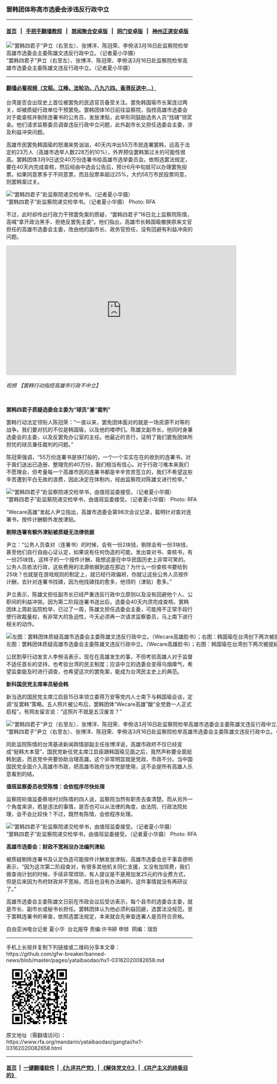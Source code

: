 ### 罢韩团体称高市选委会涉违反行政中立
------------------------

#### [首页](https://github.com/gfw-breaker/banned-news/blob/master/README.md) &nbsp;&nbsp;|&nbsp;&nbsp; [手把手翻墙教程](https://github.com/gfw-breaker/guides/wiki) &nbsp;&nbsp;|&nbsp;&nbsp; [禁闻聚合安卓版](https://github.com/gfw-breaker/bn-android) &nbsp;&nbsp;|&nbsp;&nbsp; [网门安卓版](https://github.com/oGate2/oGate) &nbsp;&nbsp;|&nbsp;&nbsp; [神州正道安卓版](https://github.com/SzzdOgate/update) 



<div id="headerimg">
 <img alt="“罢韩四君子”尹立（右至左）、张博洋、陈冠荣、李佾洁3月16日赴监察院检举高雄市选委会主委陈雄文违反行政中立。（记者夏小华摄）" src="https://www.rfa.org/mandarin/yataibaodao/gangtai/hx1-03162020082658.html/4e00.jpg/@@images/6c9910ae-a83e-4163-b601-6bfbc69f0e48.jpeg" title="“罢韩四君子”尹立（右至左）、张博洋、陈冠荣、李佾洁3月16日赴监察院检举高雄市选委会主委陈雄文违反行政中立。（记者夏小华摄）"/>
 <div id="headerimgcontents">
  <div id="headerimgcaption">
   <span>
    “罢韩四君子”尹立（右至左）、张博洋、陈冠荣、李佾洁3月16日赴监察院检举高雄市选委会主委陈雄文违反行政中立。（记者夏小华摄）
   </span>
   <!-- zoomattribute -->
  </div>
  <!-- headerimgcaption -->
 </div>
 <!-- headerimagecontents -->
</div>

<hr/>


#### [翻墙必看视频（文昭、江峰、法轮功、八九六四、香港反送中...）](https://github.com/gfw-breaker/banned-news/blob/master/pages/link3.md)

<div id="storytext">
 <div>
  <div class="slot_header">
  </div>
 </div>
 <p>
 </p>
 <p>
  台湾是否会出现史上首位被罢免的民选官员备受关注。罢免韩国瑜市长案连过两关，却被质疑行政单位干预罢免。罢韩团体16日前往监察院，指控高雄市选委会对于能查核并剔除连署书的公务员，发放津贴，此举形同鼓励选务人员“找碴”领奖金。他们请求监察委员调查违反行政中立问题，此外副市长又担任选委会主委，涉及利益冲突问题。
 </p>
 <p>
  高雄市民罢免韩国瑜的怒潮来势汹汹，40天内冲出55万市民连署罢韩，远高于法定的23万人（高雄市选举人数228万的10%），外界预估罢韩案过关的可能性很高。罢韩团体3月9日送交40万份连署书给高雄市选举委员会。依照选罢法规定，要在40天内完成查核，然后经由中选会公告后，预计6月中旬就可以办理罢免投票。如果同意票多于不同意票，而且投票率超过25%，大约58万市民投票同意，则罢韩案过关。
 </p>
 <p>
 </p>
 <p>
  <div class="image-inline captioned" style="width:1280px;">
   <div style="width:1280px;">
    <img alt="“罢韩四君子”赴监察院递交检举书。（记者夏小华摄）" src="https://www.rfa.org/mandarin/yataibaodao/gangtai/hx1-03162020082658.html/4e944e94.jpg" title="“罢韩四君子”赴监察院递交检举书。（记者夏小华摄）"/>
   </div>
   <div class="image-caption">
    <span style="width:1280px;">
     “罢韩四君子”赴监察院递交检举书。（记者夏小华摄）
    </span>
    <span class="copyright">
     Photo: RFA
    </span>
   </div>
  </div>
 </p>
 <p>
 </p>
 <p>
  不过，此时却传出行政力干预罢免案的质疑，“罢韩四君子”16日北上监察院陈情，高喊“拿开政治黑手、拒绝反罢免主委”。他们指出，高雄市长韩国瑜撤换原来文官担任的高雄市选委会主委，改由他的副市长、政务官担任，没有回避有利益冲突的问题。
 </p>
 <p>
 </p>
 <p>
  <iframe frameborder="0" height="350" scrolling="no" src="https://www.facebook.com/plugins/video.php?href=https%3A%2F%2Fwww.facebook.com%2FRFAChinese%2Fvideos%2F861436994327140%2F&amp;show_text=0&amp;width=622" width="622">
  </iframe>
 </p>
 <p>
  <i>
   视频
   <span class="_44bj">
    【罢韩行动指控高雄市行政不中立】
   </span>
  </i>
 </p>
 <p>
  <i>
   <span class="_44bj">
    <br/>
   </span>
  </i>
 </p>
 <p>
  <b>
   罢韩四君子质疑选委会主委为“球员”兼“裁判”
  </b>
  <b>
  </b>
 </p>
 <p>
  罢韩行动法定领衔人陈冠荣：“一直以来，罢免团体面对的就是一场资源不对等的战争。我们要对抗的不仅是韩国瑜，以及他的喽啰们。陈雄文副市长，他同时身兼选委会的主委，以及反罢免办公室的主任。他最近的言行，证明了我们罢免团体所担忧的球员兼任裁判的问题。”
 </p>
 <p>
  陈冠荣强调，“55万份连署书是铁打般的，一个一个实实在在的收到的连署书。对于我们送出已造册、整理完的40万份，我们相当有信心。对于行政刁难本来我们不愿理会，但考量每一个高雄市民的连署书都是辛辛苦苦签立的，我们不希望这些辛苦遭到平白无故的浪费，因此决定在体制内，经由监察院对陈雄文进行检举。”
 </p>
 <p>
 </p>
 <p>
  <div class="image-inline captioned" style="width:1280px;">
   <div style="width:1280px;">
    <img alt="“罢韩四君子”赴监察院递交检举书，由值班监委接受。（记者夏小华摄）" src="https://www.rfa.org/mandarin/yataibaodao/gangtai/hx1-03162020082658.html/516d.jpeg" title="“罢韩四君子”赴监察院递交检举书，由值班监委接受。（记者夏小华摄）"/>
   </div>
   <div class="image-caption">
    <span style="width:1280px;">
     “罢韩四君子”赴监察院递交检举书，由值班监委接受。（记者夏小华摄）
    </span>
    <span class="copyright">
     Photo: RFA
    </span>
   </div>
  </div>
 </p>
 <p>
  “Wecare高雄”发起人尹立指出，高雄市选委会第98次会议记录，载明针对查对连署书，按件计酬额外发放津贴。
 </p>
 <p>
  <b>
   剔除连署有额外津贴被质疑无法律依据
  </b>
  <b>
  </b>
 </p>
 <p>
  尹立：“公务人员查对（连署书）的时候，会有一份2块钱，剔除会有一份3块钱，甚至他们自行自由心证认定，如果说有任何伪造的可能，发出查对书、查核书，有一份25块钱，这样子的一个按件计酬，我想这是在中华民国历史上非常可笑的。公务人员依法行政，这些费用的法源依据到底在那边？为什么一份查核书要给到25块？也就是在游戏规则的制定上，就已经行政偏袒，你就让这些公务人员按件计酬，去针对连署书找碴，因为他找碴找的愈多，他领的（津贴）愈多。”
 </p>
 <p>
  尹立表示，陈雄文担任副市长已经严重违反行政中立原则以及没有回避他个人、公职间的利益冲突。因为第二阶段连署书送出后，选委会40天内须完成查核。罢韩团体上周赴监院检举，已过了一周，陈雄文担任选委会主委，可能用不正常手段行使行政裁量权，有非常大的急迫性，今天必须再一次请求监察委员，马上南下进行相关的动作。
 </p>
 <p>
 </p>
 <p>
  <div class="image-inline captioned" style="width:1500px;">
   <div style="width:1500px;">
    <img alt="左图：罢韩团体质疑高雄市选委会主委陈雄文违反行政中立。（Wecare高雄脸书）；右图：韩国瑜在台湾创下两次被提起罢免案。（Wecare高雄脸书）" src="https://www.rfa.org/mandarin/yataibaodao/gangtai/hx1-03162020082658.html/2-7.jpg" title="左图：罢韩团体质疑高雄市选委会主委陈雄文违反行政中立。（Wecare高雄脸书）；右图：韩国瑜在台湾创下两次被提起罢免案。（Wecare高雄脸书）"/>
   </div>
   <div class="image-caption">
    <span style="width:1500px;">
     左图：罢韩团体质疑高雄市选委会主委陈雄文违反行政中立。（Wecare高雄脸书）；右图：韩国瑜在台湾创下两次被提起罢免案。（Wecare高雄脸书）
    </span>
    <span class="copyright">
    </span>
   </div>
  </div>
 </p>
 <p>
  公民割草行动发言人李佾洁表示，现在在高雄发生的事，不但考验高雄人对于监督不适任首长的坚持，也考验台湾的民主制度；应该中立的选委会变得乌烟瘴气，希望监委能及时进行调查，也希望这次的罢免案，能成为台湾民主史上的典范。
 </p>
 <p>
  <b>
   新科国民党主席率员秘会韩
  </b>
  <b>
  </b>
 </p>
 <p>
  新当选的国民党主席江启臣15日率领立委蒋万安等党内人士南下与韩国瑜会谈，定调“反罢韩”策略。五人照片被公布后，罢韩团体“Wecare高雄”酸“全党救一人正式启程”。有网友留言说：“这照片不就是五汉废言？”
 </p>
 <p>
 </p>
 <p>
  <div class="image-inline captioned" style="width:1280px;">
   <div style="width:1280px;">
    <img alt="“罢韩四君子”尹立（右至左）、张博洋、陈冠荣、李佾洁3月16日赴监察院检举高雄市选委会主委陈雄文违反行政中立。（记者夏小华摄）" src="https://www.rfa.org/mandarin/yataibaodao/gangtai/hx1-03162020082658.html/4e09.jpeg" title="“罢韩四君子”尹立（右至左）、张博洋、陈冠荣、李佾洁3月16日赴监察院检举高雄市选委会主委陈雄文违反行政中立。（记者夏小华摄）"/>
   </div>
   <div class="image-caption">
    <span style="width:1280px;">
     “罢韩四君子”尹立（右至左）、张博洋、陈冠荣、李佾洁3月16日赴监察院检举高雄市选委会主委陈雄文违反行政中立。（记者夏小华摄）
    </span>
    <span class="copyright">
     Photo: RFA
    </span>
   </div>
  </div>
 </p>
 <p>
  同赴监院陈情的台湾基进新闻舆情部副主任张博洋说，高雄市政府不仅已经变成“挺韩大本营”，国民党新任党主席江启臣跟韩国瑜见面之后，竟然声称要全面挺韩到底，而且党中央要协助治理高雄。这个非常明显就是党政、市政不分。当中国国民党全面介入高雄市市政，把高雄市政府当作党部使用，这不会是所有高雄人乐意看到的结。
 </p>
 <p>
  <b>
   值班监察委员收受陈情：会依程序尽快处理
  </b>
  <b>
  </b>
 </p>
 <p>
  监察院轮值监委蔡培村对陈情的四人说，监察院当然有职责去查清楚。而从另外一个角度来讲，若是违法的事情，是否也可以从法律的角度，由法院、行政法院处理，会不会比较快？不过，既然有陈情，会依程序处理。
 </p>
 <p>
 </p>
 <p>
  <div class="image-inline captioned" style="width:1280px;">
   <div style="width:1280px;">
    <img alt="“罢韩四君子”赴监察院递交检举书，由值班监委接受。（记者夏小华摄）" src="https://www.rfa.org/mandarin/yataibaodao/gangtai/hx1-03162020082658.html/516b.jpeg" title="“罢韩四君子”赴监察院递交检举书，由值班监委接受。（记者夏小华摄）"/>
   </div>
   <div class="image-caption">
    <span style="width:1280px;">
     “罢韩四君子”赴监察院递交检举书，由值班监委接受。（记者夏小华摄）
    </span>
    <span class="copyright">
     Photo: RFA
    </span>
   </div>
  </div>
 </p>
 <p>
  <b>
   高雄市选委会：财政不宽裕没办法编列津贴
  </b>
  <b>
  </b>
  <b>
  </b>
 </p>
 <p>
  被质疑剔除连署书及认定伪造可能按件计酬发放津贴，高雄市选委会总干事袁德明表示，“因为这次第二阶段查对，有很多其他机关同仁支援，又没有加班费，我们做查询计划的时候，手续非常烦琐，有人提议是不是用加发25元的作业费方式，但是后来因为市府财政并不宽裕，而且也没有办法编列，这件事情就没有再研议了。”
 </p>
 <p>
  高雄市选委会主委陈雄文日前在市政会议后受访表示，每个县市的选委会主委，就是市长、副市长或秘书长担任。罢韩团体认为他必须利益回避，选罢法没规范。至于罢韩连署书的审查，依照选罢法规定，本来就会先审查连署人是否符合资格。
 </p>
 <p>
 </p>
 <p>
  自由亚洲电台记者 夏小华  台北报导 责编:许书婷 申铧  网编：瑞哲
 </p>
</div>

<hr/>
手机上长按并复制下列链接或二维码分享本文章：<br/>
https://github.com/gfw-breaker/banned-news/blob/master/pages/yataibaodao/hx1-03162020082658.md <br/>
<a href='https://github.com/gfw-breaker/banned-news/blob/master/pages/yataibaodao/hx1-03162020082658.md'><img src='https://github.com/gfw-breaker/banned-news/blob/master/pages/yataibaodao/hx1-03162020082658.md.png'/></a> <br/>
原文地址（需翻墙访问）：https://www.rfa.org/mandarin/yataibaodao/gangtai/hx1-03162020082658.html


------------------------
#### [首页](https://github.com/gfw-breaker/banned-news/blob/master/README.md) &nbsp;|&nbsp; [一键翻墙软件](https://github.com/gfw-breaker/nogfw/blob/master/README.md) &nbsp;| [《九评共产党》](https://github.com/gfw-breaker/9ping.md/blob/master/README.md#九评之一评共产党是什么) | [《解体党文化》](https://github.com/gfw-breaker/jtdwh.md/blob/master/README.md) | [《共产主义的终极目的》](https://github.com/gfw-breaker/gczydzjmd.md/blob/master/README.md)


<img src='http://gfw-breaker.win/banned-news/pages/yataibaodao/hx1-03162020082658.md' width='0px' height='0px'/>